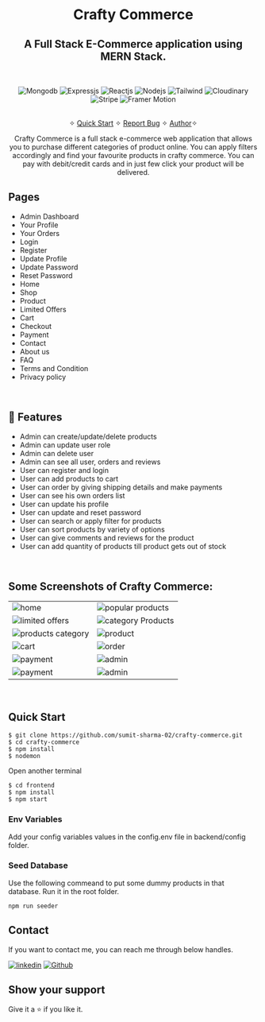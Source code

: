 <h1 align="center">Crafty Commerce</h1> 

<h2 align="center">A Full Stack E-Commerce application using MERN Stack.</h2>

<br />
<p align="center">
    <img src="https://img.shields.io/badge/MongoDB-4EA94B?style=for-the-badge&logo=mongodb&logoColor=white" alt="Mongodb" />
    <img src="https://img.shields.io/badge/Express.js-000000?style=for-the-badge&logo=express&logoColor=white" alt="Expressjs" />
    <img src="https://img.shields.io/badge/React-20232A?style=for-the-badge&logo=react&logoColor=61DAFB" alt="Reactjs" />
    <img src="https://img.shields.io/badge/Node.js-339933?style=for-the-badge&logo=nodedotjs&logoColor=white" alt="Nodejs" />
    <img src="https://img.shields.io/badge/Tailwind_CSS-38B2AC?style=for-the-badge&logo=tailwind-css&logoColor=white" alt="Tailwind" />
    <img src="https://img.shields.io/badge/Cloudinary-3448C5?style=for-the-badge&logo=cloudinary-css&logoColor=white" alt="Cloudinary" />
    <img src="https://img.shields.io/badge/Stripe-635BFF?style=for-the-badge&logo=stripe&logoColor=white" alt="Stripe" />
    <img src="https://img.shields.io/badge/Framer Motion-B32EAB?style=for-the-badge&logo=framer-motion&logoColor=white" alt="Framer Motion" />
</p>

<p align="center"> 
    <br />&#10023;
    <a href="#Quick-Start">Quick Start</a>   &#10023;    
    <a href="https://github.com/sumit-sharma-02/crafty-commerce/issues">Report Bug</a>   &#10023;
    <a href="#Contact">Author</a>&#10023;
  </p>

<p align="center"> 
    Crafty Commerce is a full stack e-commerce web application that allows you to purchase different categories of product online. You can apply filters accordingly and find your favourite products in crafty commerce. You can pay with debit/credit cards and in just few click your product will be delivered.
</p>

## Pages
- Admin Dashboard
- Your Profile
- Your Orders
- Login
- Register
- Update Profile
- Update Password
- Reset Password
- Home
- Shop
- Product
- Limited Offers
- Cart
- Checkout
- Payment
- Contact
- About us
- FAQ
- Terms and Condition
- Privacy policy
<br />

## 🚀 Features
- Admin can create/update/delete products
- Admin can update user role
- Admin can delete user
- Admin can see all user, orders and reviews
- User can register and login
- User can add products to cart
- User can order by giving shipping details and make payments
- User can see his own orders list
- User can update his profile
- User can update and reset password
- User can search or apply filter for products
- User can sort products by variety of options
- User can give comments and reviews for the product
- User can add quantity of products till product gets out of stock
<br />

## Some Screenshots of Crafty Commerce:
<table>
  <tr>
    <td><img src="https://user-images.githubusercontent.com/52236473/213743990-e22e06d0-d611-45b4-a78a-a1ac05a30971.png" alt="home" /></td>
    <td><img src="https://user-images.githubusercontent.com/52236473/213744200-32ff18be-0962-4919-9da8-a7bddbaaf814.png" alt="popular products" /></td>
  </tr>
  <tr>
    <td><img src="https://user-images.githubusercontent.com/52236473/213744648-82a2e43c-20b6-4a13-ad93-aa0b481764c0.png" alt="limited offers" /></td>
    <td><img src="https://user-images.githubusercontent.com/52236473/213744776-a702dcb2-c8d3-4e42-a195-b7816e55fcf3.png" alt="category Products" /></td>
  </tr>
  <tr>
    <td><img src="https://user-images.githubusercontent.com/52236473/213745588-deaf8902-705d-4b2a-b262-693a181b282e.png" alt="products category" /></td>
    <td><img src="https://user-images.githubusercontent.com/52236473/213745842-02b64422-c72c-470e-95d2-416dc40c9163.png" alt="product" /></td>
  </tr>
  <tr>
    <td><img src="https://user-images.githubusercontent.com/52236473/213746339-3b2990f7-68f4-4633-b341-db8ccbe931ba.png" alt="cart" /></td>
    <td><img src="https://user-images.githubusercontent.com/52236473/213746594-6776327b-ec5a-4829-ae8b-91cfbfd7f06a.png" alt="order" /></td>
  </tr>
   <tr>
    <td><img src="https://user-images.githubusercontent.com/52236473/213746764-789e45d5-b578-4229-9aa6-063bb37531d3.png" alt="payment" /></td>
    <td><img src="https://user-images.githubusercontent.com/52236473/213747298-31a00e5e-b41d-4928-9fdb-978eb987f5a2.png" alt="admin" /></td>
   </tr>
   <tr>
    <td><img src="https://user-images.githubusercontent.com/52236473/213746764-789e45d5-b578-4229-9aa6-063bb37531d3.png" alt="payment" /></td>
    <td><img src="https://user-images.githubusercontent.com/52236473/213747298-31a00e5e-b41d-4928-9fdb-978eb987f5a2.png" alt="admin" /></td>
   </tr>
</table>
<br/>

## Quick Start

```shell
$ git clone https://github.com/sumit-sharma-02/crafty-commerce.git
$ cd crafty-commerce
$ npm install
$ nodemon
```

Open another terminal
```shell
$ cd frontend
$ npm install
$ npm start
```

### Env Variables

Add your config variables values in the config.env file in backend/config folder.

### Seed Database

Use the following commeand to put some dummy products in that database.
Run it in the root folder.

```
npm run seeder
```

## Contact
If you want to contact me, you can reach me through below handles.

[![linkedin](https://img.shields.io/badge/Sumit_Sharma-0077B5?style=for-the-badge&logo=linkedin&logoColor=white)](https://www.linkedin.com/in/sumitsharma002/)
[![Github](https://img.shields.io/badge/Sumit_Sharma-20232A?style=for-the-badge&logo=Github&logoColor=white)](https://github.com/sumit-sharma-02/)

## Show your support

Give it a ⭐️ if you like it.

